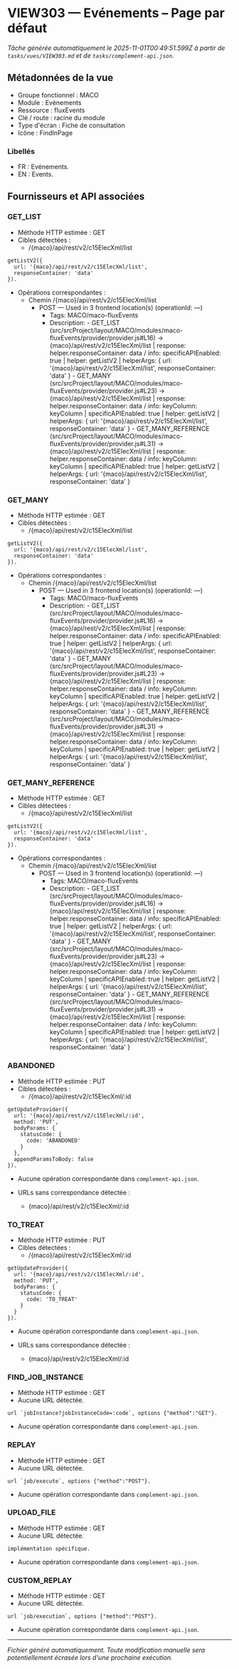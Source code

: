 # VIEW303 — Evénements – Page par défaut

_Tâche générée automatiquement le 2025-11-01T00:49:51.599Z à partir de `tasks/vues/VIEW303.md` et de `tasks/complement-api.json`._

## Métadonnées de la vue

- Groupe fonctionnel : MACO
- Module : Evénements
- Ressource : fluxEvents
- Clé / route : racine du module
- Type d'écran : Fiche de consultation
- Icône : FindInPage

### Libellés
- FR : Evénements.
- EN : Events.

## Fournisseurs et API associées

### GET_LIST

- Méthode HTTP estimée : GET
- Cibles détectées :
  - /{maco}/api/rest/v2/c15ElecXml/list

```text
getListV2({
  url: '{maco}/api/rest/v2/c15ElecXml/list',
  responseContainer: 'data'
}).
```

- Opérations correspondantes :
  - Chemin /{maco}/api/rest/v2/c15ElecXml/list
    - POST — Used in 3 frontend location(s) (operationId: —)
      - Tags: MACO/maco-fluxEvents
      - Description: - GET_LIST (src/srcProject/layout/MACO/modules/maco-fluxEvents/provider/provider.js#L16) -> {maco}/api/rest/v2/c15ElecXml/list | response: helper.responseContainer: data / info: specificAPIEnabled: true | helper: getListV2 | helperArgs: { url: '{maco}/api/rest/v2/c15ElecXml/list', responseContainer: 'data' } - GET_MANY (src/srcProject/layout/MACO/modules/maco-fluxEvents/provider/provider.js#L23) -> {maco}/api/rest/v2/c15ElecXml/list | response: helper.responseContainer: data / info: keyColumn: keyColumn | specificAPIEnabled: true | helper: getListV2 | helperArgs: { url: '{maco}/api/rest/v2/c15ElecXml/list', responseContainer: 'data' } - GET_MANY_REFERENCE (src/srcProject/layout/MACO/modules/maco-fluxEvents/provider/provider.js#L31) -> {maco}/api/rest/v2/c15ElecXml/list | response: helper.responseContainer: data / info: keyColumn: keyColumn | specificAPIEnabled: true | helper: getListV2 | helperArgs: { url: '{maco}/api/rest/v2/c15ElecXml/list', responseContainer: 'data' }

### GET_MANY

- Méthode HTTP estimée : GET
- Cibles détectées :
  - /{maco}/api/rest/v2/c15ElecXml/list

```text
getListV2({
  url: '{maco}/api/rest/v2/c15ElecXml/list',
  responseContainer: 'data'
}).
```

- Opérations correspondantes :
  - Chemin /{maco}/api/rest/v2/c15ElecXml/list
    - POST — Used in 3 frontend location(s) (operationId: —)
      - Tags: MACO/maco-fluxEvents
      - Description: - GET_LIST (src/srcProject/layout/MACO/modules/maco-fluxEvents/provider/provider.js#L16) -> {maco}/api/rest/v2/c15ElecXml/list | response: helper.responseContainer: data / info: specificAPIEnabled: true | helper: getListV2 | helperArgs: { url: '{maco}/api/rest/v2/c15ElecXml/list', responseContainer: 'data' } - GET_MANY (src/srcProject/layout/MACO/modules/maco-fluxEvents/provider/provider.js#L23) -> {maco}/api/rest/v2/c15ElecXml/list | response: helper.responseContainer: data / info: keyColumn: keyColumn | specificAPIEnabled: true | helper: getListV2 | helperArgs: { url: '{maco}/api/rest/v2/c15ElecXml/list', responseContainer: 'data' } - GET_MANY_REFERENCE (src/srcProject/layout/MACO/modules/maco-fluxEvents/provider/provider.js#L31) -> {maco}/api/rest/v2/c15ElecXml/list | response: helper.responseContainer: data / info: keyColumn: keyColumn | specificAPIEnabled: true | helper: getListV2 | helperArgs: { url: '{maco}/api/rest/v2/c15ElecXml/list', responseContainer: 'data' }

### GET_MANY_REFERENCE

- Méthode HTTP estimée : GET
- Cibles détectées :
  - /{maco}/api/rest/v2/c15ElecXml/list

```text
getListV2({
  url: '{maco}/api/rest/v2/c15ElecXml/list',
  responseContainer: 'data'
}).
```

- Opérations correspondantes :
  - Chemin /{maco}/api/rest/v2/c15ElecXml/list
    - POST — Used in 3 frontend location(s) (operationId: —)
      - Tags: MACO/maco-fluxEvents
      - Description: - GET_LIST (src/srcProject/layout/MACO/modules/maco-fluxEvents/provider/provider.js#L16) -> {maco}/api/rest/v2/c15ElecXml/list | response: helper.responseContainer: data / info: specificAPIEnabled: true | helper: getListV2 | helperArgs: { url: '{maco}/api/rest/v2/c15ElecXml/list', responseContainer: 'data' } - GET_MANY (src/srcProject/layout/MACO/modules/maco-fluxEvents/provider/provider.js#L23) -> {maco}/api/rest/v2/c15ElecXml/list | response: helper.responseContainer: data / info: keyColumn: keyColumn | specificAPIEnabled: true | helper: getListV2 | helperArgs: { url: '{maco}/api/rest/v2/c15ElecXml/list', responseContainer: 'data' } - GET_MANY_REFERENCE (src/srcProject/layout/MACO/modules/maco-fluxEvents/provider/provider.js#L31) -> {maco}/api/rest/v2/c15ElecXml/list | response: helper.responseContainer: data / info: keyColumn: keyColumn | specificAPIEnabled: true | helper: getListV2 | helperArgs: { url: '{maco}/api/rest/v2/c15ElecXml/list', responseContainer: 'data' }

### ABANDONED

- Méthode HTTP estimée : PUT
- Cibles détectées :
  - /{maco}/api/rest/v2/c15ElecXml/:id

```text
getUpdateProvider({
  url: '{maco}/api/rest/v2/c15ElecXml/:id',
  method: 'PUT',
  bodyParams: {
    statusCode: {
      code: 'ABANDONED'
    }
  },
  appendParamsToBody: false
}).
```

- Aucune opération correspondante dans `complement-api.json`.

- URLs sans correspondance détectée :
  - {maco}/api/rest/v2/c15ElecXml/:id

### TO_TREAT

- Méthode HTTP estimée : PUT
- Cibles détectées :
  - /{maco}/api/rest/v2/c15ElecXml/:id

```text
getUpdateProvider({
  url: '{maco}/api/rest/v2/c15ElecXml/:id',
  method: 'PUT',
  bodyParams: {
    statusCode: {
      code: 'TO_TREAT'
    }
  }
}).
```

- Aucune opération correspondante dans `complement-api.json`.

- URLs sans correspondance détectée :
  - {maco}/api/rest/v2/c15ElecXml/:id

### FIND_JOB_INSTANCE

- Méthode HTTP estimée : GET
- Aucune URL détectée.

```text
url `jobInstance?jobInstanceCode=:code`, options {"method":"GET"}.
```

- Aucune opération correspondante dans `complement-api.json`.

### REPLAY

- Méthode HTTP estimée : GET
- Aucune URL détectée.

```text
url `job/execute`, options {"method":"POST"}.
```

- Aucune opération correspondante dans `complement-api.json`.

### UPLOAD_FILE

- Méthode HTTP estimée : GET
- Aucune URL détectée.

```text
implémentation spécifique.
```

- Aucune opération correspondante dans `complement-api.json`.

### CUSTOM_REPLAY

- Méthode HTTP estimée : GET
- Aucune URL détectée.

```text
url `job/execution`, options {"method":"POST"}.
```

- Aucune opération correspondante dans `complement-api.json`.

---

_Fichier généré automatiquement. Toute modification manuelle sera potentiellement écrasée lors d'une prochaine exécution._
